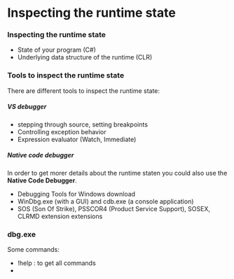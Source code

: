 # Inspecting the runtime state

### Inspecting the runtime state
- State of your program (C#)
- Underlying data structure of the runtime (CLR)

### Tools to inspect the runtime state

There are different tools to inspect the runtime state:

##### VS debugger

- stepping through source, setting breakpoints
- Controlling exception behavior
- Expression evaluator (Watch, Immediate)

##### Native code debugger

In order to get morer details about the runtime staten you could also use the __Native Code Debugger__.

- Debugging Tools for Windows download
- WinDbg.exe (with a GUI) and cdb.exe (a console application)
- SOS (Son Of Strike), PSSCOR4 (Product Service Support), SOSEX, CLRMD extension extensions

### dbg.exe

Some commands:
- !help : to get all commands
- 
